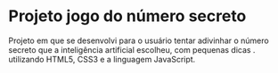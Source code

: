 # Projeto jogo do número secreto

Projeto em que se desenvolvi para o usuário tentar adivinhar o número secreto que a inteligência artificial escolheu, com pequenas dicas .
utilizando HTML5, CSS3 e a linguagem JavaScript.

